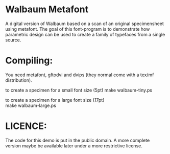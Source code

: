 Walbaum Metafont
================

A digital version of Walbaum based on a scan of an original
specimensheet using metafont.  The goal of this font-program is to
demonstrate how parametric design can be used to create a family of
typefaces from a single source.

Compiling:
==========

You need metafont, gftodvi and dvips (they normal come with a
tex/mf distribution).

to create a specimen for a small font size (5pt)
   make walbaum-tiny.ps

to create a specimen for a large font size (17pt)   
   make walbaum-large.ps

LICENCE:
========

The code for this demo is put in the public domain.  A more complete version
maybe be available later under a more restrictive license.